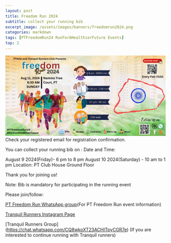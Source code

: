 ```yaml
---
layout: post
title: Freedom Run 2024
subtitle: collect your running bib
excerpt_image: /assets/images/banners/freedomrun2024.png
categories: markdown
tags: [PTFreedomRun24 RunForAHealthierFuture Events]
top: 2
---
```


![banner](/assets/images/banners/freedomrun2024.png)
Check your registered email for registration confirmation.

You can collect your running bib on :
Date and Time: 

August 9 2024(Friday)- 6 pm to 8 pm
August 10 2024(Saturday) - 10 am to 1 pm
Location: PT Club House Ground Floor

Thank you for joining us!

Note: Bib is mandatory for participating in the running event

Please join/follow: 

[PT Freedom Run WhatsApp group](https://chat.whatsapp.com/HQXMyJwou2h0nJy9pZNm57)(For PT Freedom Run event information)

[Tranquil Runners Instagram Page](https://www.instagram.com/tranquil_runner?igsh=MWQ3emg1N25mZXVr)

[Tranquil Runners Group] (https://chat.whatsapp.com/CQ8wkoXT23ACHITpyCGR7e) (If you are interested to continue running with Tranquil runners)